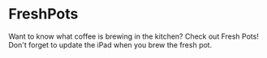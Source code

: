 # FreshPots
Want to know what coffee is brewing in the kitchen? Check out Fresh Pots! Don't forget to update the iPad when you brew the fresh pot.
